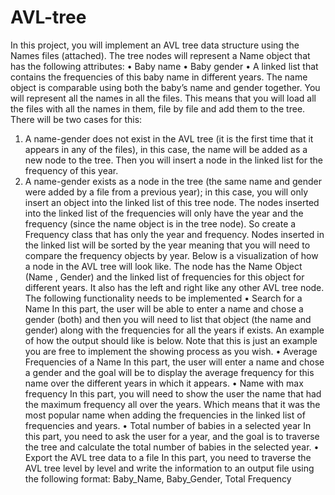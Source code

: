 # AVL-tree
In this project, you will implement an AVL tree data structure using the Names files (attached). 
The tree nodes will represent a Name object that has the following attributes:
• Baby name
• Baby gender
• A linked list that contains the frequencies of this baby name in different years.
The name object is comparable using both the baby’s name and gender together.
You will represent all the names in all the files. This means that you will load all the files with all 
the names in them, file by file and add them to the tree. There will be two cases for this:
1. A name-gender does not exist in the AVL tree (it is the first time that it appears in any of 
the files), in this case, the name will be added as a new node to the tree. Then you will 
insert a node in the linked list for the frequency of this year.
2. A name-gender exists as a node in the tree (the same name and gender were added by a 
file from a previous year); in this case, you will only insert an object into the linked list of 
this tree node. 
The nodes inserted into the linked list of the frequencies will only have the year and the frequency 
(since the name object is in the tree node). So create a Frequency class that has only the year 
and frequency. Nodes inserted in the linked list will be sorted by the year meaning that you will 
need to compare the frequency objects by year.
Below is a visualization of how a node in the AVL tree will look like.
The node has the Name Object (Name , Gender) and the linked list of frequencies for this object 
for different years. It also has the left and right like any other AVL tree node.
The following functionality needs to be implemented
• Search for a Name
In this part, the user will be able to enter a name and chose a gender (both) and then you will need to list 
that object (the name and gender) along with the frequencies for all the years if exists. An example of how 
the output should like is below. Note that this is just an example you are free to implement the showing 
process as you wish.
• Average Frequencies of a Name
In this part, the user will enter a name and chose a gender and the goal will be to display the average 
frequency for this name over the different years in which it appears.
• Name with max frequency
In this part, you will need to show the user the name that had the maximum frequency all over the years. 
Which means that it was the most popular name when adding the frequencies in the linked list of 
frequencies and years.
• Total number of babies in a selected year
In this part, you need to ask the user for a year, and the goal is to traverse the tree and calculate the total 
number of babies in the selected year.
• Export the AVL tree data to a file
In this part, you need to traverse the AVL tree level by level and write the information to an output file 
using the following format:
Baby_Name, Baby_Gender, Total Frequency
